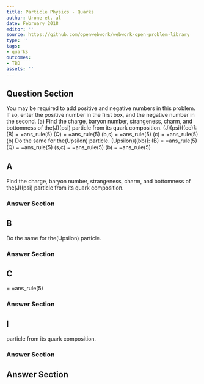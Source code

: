 ```yaml
---
title: Particle Physics - Quarks
author: Urone et. al
date: February 2018
editor: ''
source: https://github.com/openwebwork/webwork-open-problem-library
type: ''
tags:
- quarks
outcomes:
- TBD
assets: ''
---
```


## Question Section 

You may be required to add positive and negative numbers in this problem. If so, enter the positive number in the first box, and the negative number in the second.
(a) Find the charge, baryon number, strangeness, charm, and bottomness of the(J)(psi) particle from its quark composition. 
(J)(psi)((cc)&#772;):
(B) = =ans_rule(5) 
(Q) = =ans_rule(5)
(b,s) = =ans_rule(5)
(c) = =ans_rule(5)
(b) Do the same for the(Upsilon) particle.
(Upsilon)((bb)&#772;):
(B) = =ans_rule(5)
(Q) = =ans_rule(5)
(s,c) = =ans_rule(5)
(b) = =ans_rule(5)
## A
Find the charge, baryon number, strangeness, charm, and bottomness of the(J)(psi) particle from its quark composition. 
### Answer Section
## B
Do the same for the(Upsilon) particle.
### Answer Section
## C
= =ans_rule(5)
### Answer Section
## I
particle from its quark composition. 
### Answer Section


## Answer Section

